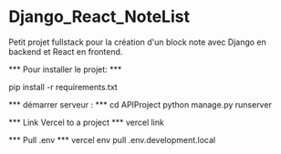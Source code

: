 # Django_React_NoteList

Petit projet fullstack pour la création d'un block note avec Django en backend et React en frontend.

*** Pour installer le projet: ***

pip install -r requirements.txt

*** démarrer serveur : ***
cd APIProject
python manage.py runserver

*** Link Vercel to a project ***
vercel link

*** Pull .env ***
vercel env pull .env.development.local
